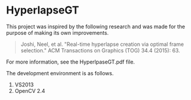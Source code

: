# HyperlapseGT

This project was inspired by the following research and was made for the purpose of making its own improvements.
> Joshi, Neel, et al. "Real-time hyperlapse creation via optimal frame selection." ACM Transactions on Graphics (TOG) 34.4 (2015): 63.

For more information, see the HyperlpaseGT.pdf file.

The development environment is as follows.
  1. VS2013
  2. OpenCV 2.4
